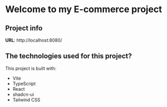 # Welcome to my E-commerce project

## Project info

**URL**:  http://localhost:8080/

## The technologies used for this project?

This project is built with:

- Vite
- TypeScript
- React
- shadcn-ui
- Tailwind CSS
